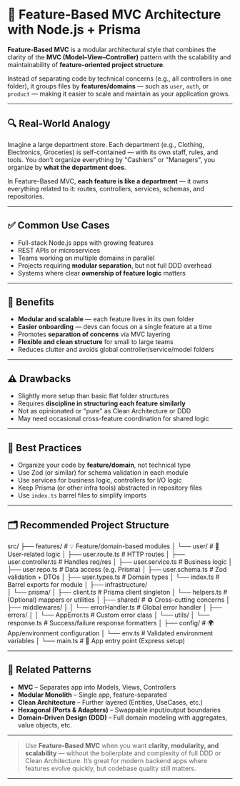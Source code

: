 # 🧠 Feature-Based MVC Architecture with Node.js + Prisma

**Feature-Based MVC** is a modular architectural style that combines the clarity of the **MVC (Model–View–Controller)** pattern with the scalability and maintainability of **feature-oriented project structure**.

Instead of separating code by technical concerns (e.g., all controllers in one folder), it groups files by **features/domains** — such as `user`, `auth`, or `product` — making it easier to scale and maintain as your application grows.

---

## 🔍 Real-World Analogy

Imagine a large department store. Each department (e.g., Clothing, Electronics, Groceries) is self-contained — with its own staff, rules, and tools. You don’t organize everything by "Cashiers" or "Managers", you organize by **what the department does**.

In Feature-Based MVC, **each feature is like a department** — it owns everything related to it: routes, controllers, services, schemas, and repositories.

---

## ✅ Common Use Cases

- Full-stack Node.js apps with growing features
- REST APIs or microservices
- Teams working on multiple domains in parallel
- Projects requiring **modular separation**, but not full DDD overhead
- Systems where clear **ownership of feature logic** matters

---

## 🧠 Benefits

- **Modular and scalable** — each feature lives in its own folder
- **Easier onboarding** — devs can focus on a single feature at a time
- Promotes **separation of concerns** via MVC layering
- **Flexible and clean structure** for small to large teams
- Reduces clutter and avoids global controller/service/model folders

---

## ⚠️ Drawbacks

- Slightly more setup than basic flat folder structures
- Requires **discipline in structuring each feature similarly**
- Not as opinionated or "pure" as Clean Architecture or DDD
- May need occasional cross-feature coordination for shared logic

---

## 📌 Best Practices

- Organize your code by **feature/domain**, not technical type
- Use Zod (or similar) for schema validation in each module
- Use services for business logic, controllers for I/O logic
- Keep Prisma (or other infra tools) abstracted in repository files
- Use `index.ts` barrel files to simplify imports

---

## 🗂️ Recommended Project Structure

src/
├── features/                         # 💡 Feature/domain-based modules
│   └── user/                        # 👤 User-related logic
│       ├── user.route.ts           # HTTP routes
│       ├── user.controller.ts      # Handles req/res
│       ├── user.service.ts         # Business logic
│       ├── user.repo.ts            # Data access (e.g. Prisma)
│       ├── user.schema.ts          # Zod validation + DTOs
│       ├── user.types.ts           # Domain types
│       └── index.ts                # Barrel exports for module
│
├── infrastructure/                 
│   └── prisma/
│       ├── client.ts               # Prisma client singleton
│       └── helpers.ts              # (Optional) mappers or utilities
│
├── shared/                         # ♻️ Cross-cutting concerns
│   ├── middlewares/
│   │   └── errorHandler.ts         # Global error handler
│   ├── errors/
│   │   └── AppError.ts             # Custom error class
│   └── utils/
│       └── response.ts             # Success/failure response formatters
│
├── config/                         # 🌍 App/environment configuration
│   └── env.ts                      # Validated environment variables
│
└── main.ts                         # 🚀 App entry point (Express setup)


---

## 🔗 Related Patterns

- **MVC** – Separates app into Models, Views, Controllers
- **Modular Monolith** – Single app, feature-separated
- **Clean Architecture** – Further layered (Entities, UseCases, etc.)
- **Hexagonal (Ports & Adapters)** – Swappable input/output boundaries
- **Domain-Driven Design (DDD)** – Full domain modeling with aggregates, value objects, etc.

---

> Use **Feature-Based MVC** when you want **clarity, modularity, and scalability** — without the boilerplate and complexity of full DDD or Clean Architecture. It’s great for modern backend apps where features evolve quickly, but codebase quality still matters.

---
